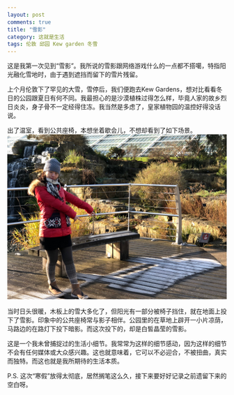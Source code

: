```yaml
---
layout: post
comments: true
title: "雪影"
category: 这就是生活  
tags: 伦敦 邱园 Kew garden 冬雪
---
```


这是我第一次见到“雪影”。我所说的雪影跟网络游戏什么的一点都不搭噶，特指阳光融化雪地时，由于遇到遮挡而留下的雪片残留。

上个月伦敦下了罕见的大雪，雪停后，我们便跑去Kew Gardens，想对比看看冬日的公园跟夏日有何不同。我最担心的是沙漠植株过得怎么样，毕竟人家的故乡烈日炎炎，身子骨不一定经得住冻。我当然是多虑了，皇家植物园的温控好得没话说。

出了温室，看到公共座椅，本想坐着歇会儿，不想却看到了如下场景。
![](/images/snow_shadow.jpg)

当时日头很暖，木板上的雪大多化了，但阳光有一部分被椅子挡住，就在地面上投下了雪影。印象中的公共座椅常与影子相伴。公园里的在草地上辟开一小片凉荫，马路边的在路灯下投下暗影。而这次投下的，却是白皙晶莹的雪影。

这是一个我未曾捕捉过的生活小细节。我常常为这样的细节感动，因为这样的细节不会有任何媒体或大众感兴趣。这也就意味着，它可以不必迎合，不被扭曲，真实而独特。而这也就是我所期待的生活本质。

P.S. 这次“寒假”放得太彻底，居然搁笔这么久，接下来要好好记录之前遗留下来的空白呀。


